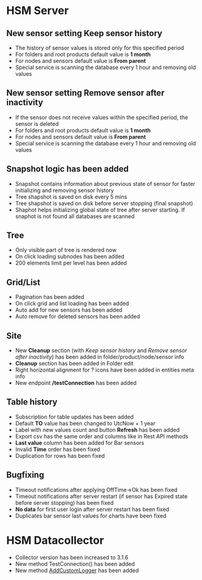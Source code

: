 # HSM Server

## New sensor setting **Keep sensor history**
* The history of sensor values is stored only for this specified period
* For folders and root products default value is **1 month**
* For nodes and sensors default value is **From parent**
* Special service is scanning the database every 1 hour and removing old values

## New sensor setting **Remove sensor after inactivity**
* If the sensor does not receive values within the specified period, the sensor is deleted
* For folders and root products default value is **1 month**
* For nodes and sensors default value is **From parent**
* Special service is scanning the database every 1 hour and removing old values

## Snapshot logic has been added

* Snapshot contains information about previous state of sensor for faster initializing and removing sensor history
* Tree shapshot is saved on disk every 5 mins
* Tree shapshot is saved on disk before server stopping (final snapshot)
* Shaphot helps initializing global state of tree after server starting. If snaphot is not found all databases are scanned

## Tree

* Only visible part of tree is rendered now
* On click loading subnodes has been added
* 200 elements limit per level has been added

## Grid/List

* Pagination has been added
* On click grid and list loading has been added
* Auto add for new sensors has been added
* Auto remove for deleted sensors has been added

## Site
* New **Cleanup** section (with *Keep sensor history* and *Remove sensor after inactivity*) has been added in folder/product/node/sensor info
* **Cleanup** section has been added in Folder edit
* Right horizontal alignment for ? icons have been added in entities meta info
* New endpoint **/testConnection** has been added

## Table history
* Subscription for table updates has been added
* Default **TO** value has been changed to UtcNow + 1 year
* Label with new values count and button **Refresh** has been added
* Export csv has the same order and columns like in Rest API methods
* **Last value** column has been added for Bar sensors
* Invalid **Time** order has been fixed
* Duplication for rows has been fixed

## Bugfixing

* Timeout notifications after applying OffTime->Ok has been fixed
* Timeout notifications after server restart (if sensor has Expired state before server stopping) has been fixed
* **No data** for first user login after server restart has been fixed
* Duplicates bar sensor last values for charts have been fixed

# HSM Datacollector
* Collector version has been increased to 3.1.6
* New method TestConnection() has been added
* New method [AddCustomLogger](https://github.com/SoftFx/Hierarchical-Sensor-Monitoring/wiki/DataCollector-logging) has been added